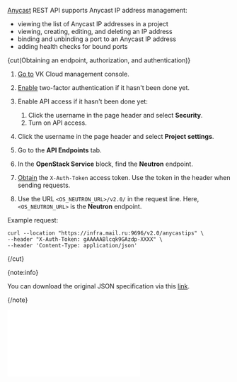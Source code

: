 [Anycast](/en/networks/vnet/instructions/ip/anycast-ip) REST API supports Anycast IP address management:

- viewing the list of Anycast IP addresses in a project
- viewing, creating, editing, and deleting an IP address
- binding and unbinding a port to an Anycast IP address
- adding health checks for bound ports

{cut(Obtaining an endpoint, authorization, and authentication)}

1. [Go to](https://msk.cloud.vk.com/app) VK Cloud management console.
1. [Enable](/en/tools-for-using-services/vk-cloud-account/instructions/account-manage/manage-2fa#enabling_2fa) two-factor authentication if it hasn't been done yet.
1. Enable API access if it hasn't been done yet:

   1. Click the username in the page header and select **Security**.
   1. Turn on API access.

1. Click the username in the page header and select **Project settings**.
1. Go to the **API Endpoints** tab.
1. In the **OpenStack Service** block, find the **Neutron** endpoint.
1. [Obtain](/en/tools-for-using-services/api/rest-api/case-keystone-token) the `X-Auth-Token` access token. Use the token in the header when sending requests.
1. Use the URL `<OS_NEUTRON_URL>/v2.0/` in the request line. Here, `<OS_NEUTRON_URL>` is the **Neutron** endpoint.

Example request:

```curl
curl --location "https://infra.mail.ru:9696/v2.0/anycastips" \
--header "X-Auth-Token: gAAAAABlcqk9GAzdp-XXXX" \
--header 'Content-Type: application/json'
```

{/cut}

{note:info}

You can download the original JSON specification via this [link](assets/api-anycast.json "download").

{/note}

![{swagger}](assets/api-anycast.json)
